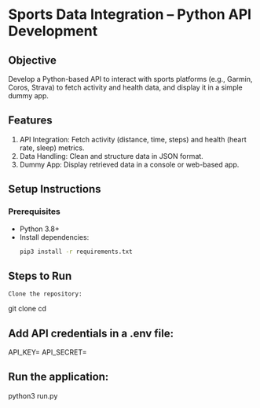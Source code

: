 # Sports Data Integration – Python API Development  

## Objective  
Develop a Python-based API to interact with sports platforms (e.g., Garmin, Coros, Strava) to fetch activity and health data, and display it in a simple dummy app.  

## Features  
1. API Integration: Fetch activity (distance, time, steps) and health (heart rate, sleep) metrics.  
2. Data Handling: Clean and structure data in JSON format.  
3. Dummy App: Display retrieved data in a console or web-based app.  

## Setup Instructions  

### Prerequisites  
- Python 3.8+  
- Install dependencies:  
  ```bash
  pip3 install -r requirements.txt


## Steps to Run

    Clone the repository:

git clone <repository-url>
cd <repository-folder>

## Add API credentials in a .env file:

API_KEY=<your-api-key>
API_SECRET=<your-api-secret>

## Run the application:

python3 run.py  
